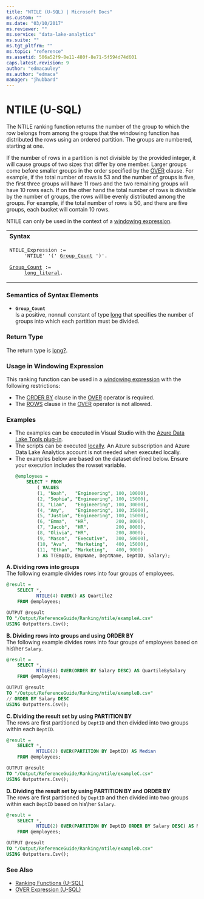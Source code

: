 ```yaml
---
title: "NTILE (U-SQL) | Microsoft Docs"
ms.custom: ""
ms.date: "03/10/2017"
ms.reviewer: ""
ms.service: "data-lake-analytics"
ms.suite: ""
ms.tgt_pltfrm: ""
ms.topic: "reference"
ms.assetid: 506a52f9-8e11-480f-8e71-5f594d74d601
caps.latest.revision: 9
author: "edmacauley"
ms.author: "edmaca"
manager: "jhubbard"
---
```

# NTILE (U-SQL)
The NTILE ranking function returns the number of the group to which the row belongs from among the groups that the windowing function has distributed the rows using an ordered partition. The groups are numbered, starting at one.  

If the number of rows in a partition is not divisible by the provided integer, it will cause groups of two sizes that differ by one member. Larger groups come before smaller groups in the order specified by the [OVER](over-expression-u-sql.md) clause. For example, if the total number of rows is 53 and the number of groups is five, the first three groups will have 11 rows and the two remaining groups will have 10 rows each. If on the other hand the total number of rows is divisible by the number of groups, the rows will be evenly distributed among the groups. For example, if the total number of rows is 50, and there are five groups, each bucket will contain 10 rows. 

NTILE can only be used in the context of a [windowing expression](over-expression-u-sql.md). 

<table><th align="left">Syntax</th><tr><td><pre>
NTILE_Expression :=                                                                                      
     'NTILE' '(' <a href="#grp_cnt">Group_Count</a> ')'.<br />
<a href="#grp_cnt">Group_Count</a> := 
     <a href="numeric-types-and-literals.md">long_literal</a>.
</pre></td></tr></table>

### Semantics of Syntax Elements 
* <a name="grp_cnt"></a>**`Group_Count`**    
Is a positive, nonnull constant of type [long](numeric-types-and-literals.md) that specifies the number of groups into which each partition must be divided. 
 
### Return Type 
The return type is [long?](numeric-types-and-literals.md). 

### Usage in Windowing Expression 
This ranking function can be used in a [windowing expression](over-expression-u-sql.md) with the following restrictions: 

* The [ORDER BY](over-expression-u-sql.md#OBC) clause in the [OVER](over-expression-u-sql.md) operator is required. 
* The [ROWS](over-expression-u-sql.md#row_cla) clause in the [OVER](over-expression-u-sql.md) operator is not allowed. 

### Examples
- The examples can be executed in Visual Studio with the [Azure Data Lake Tools plug-in](https://www.microsoft.com/download/details.aspx?id=49504).  
- The scripts can be executed [locally](https://docs.microsoft.com/azure/data-lake-analytics/data-lake-analytics-data-lake-tools-get-started#run-u-sql-locally).  An Azure subscription and Azure Data Lake Analytics account is not needed when executed locally.
- The examples below are based on the dataset defined below.  Ensure your execution includes the rowset variable.  
    ```sql
    @employees = 
        SELECT * FROM 
            ( VALUES
            (1, "Noah",   "Engineering", 100, 10000),
            (2, "Sophia", "Engineering", 100, 15000),
            (3, "Liam",   "Engineering", 100, 30000),
            (4, "Amy",    "Engineering", 100, 35000),
            (5, "Justin", "Engineering", 100, 15000),
            (6, "Emma",   "HR",          200, 8000),
            (7, "Jacob",  "HR",          200, 8000),
            (8, "Olivia", "HR",          200, 8000),
            (9, "Mason",  "Executive",   300, 50000),
            (10, "Ava",   "Marketing",   400, 15000),
            (11, "Ethan", "Marketing",   400, 9000) 
            ) AS T(EmpID, EmpName, DeptName, DeptID, Salary);
    ```

**A.  Dividing rows into groups**   
The following example divides rows into four groups of employees.
```sql
@result =
    SELECT *,
           NTILE(4) OVER() AS Quartile2
    FROM @employees;

OUTPUT @result
TO "/Output/ReferenceGuide/Ranking/ntile/exampleA.csv"
USING Outputters.Csv();
```

**B.  Dividing rows into groups and using ORDER BY**   
The following example divides rows into four groups of employees based on his\her `Salary`.
```sql
@result =
    SELECT *,
           NTILE(4) OVER(ORDER BY Salary DESC) AS QuartileBySalary
    FROM @employees;

OUTPUT @result
TO "/Output/ReferenceGuide/Ranking/ntile/exampleB.csv"
// ORDER BY Salary DESC
USING Outputters.Csv();
```

**C.  Dividing the result set by using PARTITION BY**   
The rows are first partitioned by `DeptID` and then divided into two groups within each `DeptID`.
```sql
@result =
    SELECT *,
           NTILE(2) OVER(PARTITION BY DeptID) AS Median
    FROM @employees;

OUTPUT @result
TO "/Output/ReferenceGuide/Ranking/ntile/exampleC.csv"
USING Outputters.Csv();
```

**D.  Dividing the result set by using PARTITION BY and ORDER BY**   
The rows are first partitioned by `DeptID` and then divided into two groups within each `DeptID` based on his\her `Salary`.
```sql
@result =
    SELECT *,
           NTILE(2) OVER(PARTITION BY DeptID ORDER BY Salary DESC) AS MedianBySalary
    FROM @employees;

OUTPUT @result
TO "/Output/ReferenceGuide/Ranking/ntile/exampleD.csv"
USING Outputters.Csv();
```

### See Also 
* [Ranking Functions (U-SQL)](ranking-functions-u-sql.md)  
* [OVER Expression (U-SQL)](over-expression-u-sql.md) 


